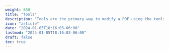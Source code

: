 ```yaml
---
weight: 850
title: "Tools"
description: "Tools are the primary way to modify a PDF using the toolset."
icon: "article"
date: "2024-01-05T18:16:03-06:00"
lastmod: "2024-01-05T18:16:03-06:00"
draft: false
toc: true
---
```


